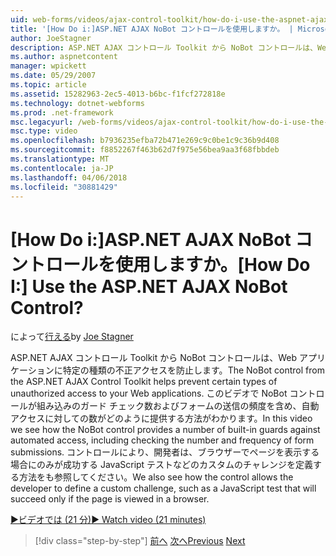 ```yaml
---
uid: web-forms/videos/ajax-control-toolkit/how-do-i-use-the-aspnet-ajax-nobot-control
title: '[How Do i:]ASP.NET AJAX NoBot コントロールを使用しますか。 | Microsoft Docs'
author: JoeStagner
description: ASP.NET AJAX コントロール Toolkit から NoBot コントロールは、Web アプリケーションに特定の種類の不正アクセスを防止します。 このビデオではどのようにしています.
ms.author: aspnetcontent
manager: wpickett
ms.date: 05/29/2007
ms.topic: article
ms.assetid: 15282963-2ec5-4013-b6bc-f1fcf272818e
ms.technology: dotnet-webforms
ms.prod: .net-framework
msc.legacyurl: /web-forms/videos/ajax-control-toolkit/how-do-i-use-the-aspnet-ajax-nobot-control
msc.type: video
ms.openlocfilehash: b7936235efba72b471e269c9c0be1c9c36b9d408
ms.sourcegitcommit: f8852267f463b62d7f975e56bea9aa3f68fbbdeb
ms.translationtype: MT
ms.contentlocale: ja-JP
ms.lasthandoff: 04/06/2018
ms.locfileid: "30881429"
---
```

<a name="how-do-i-use-the-aspnet-ajax-nobot-control"></a><span data-ttu-id="5215c-105">[How Do i:]ASP.NET AJAX NoBot コントロールを使用しますか。</span><span class="sxs-lookup"><span data-stu-id="5215c-105">[How Do I:] Use the ASP.NET AJAX NoBot Control?</span></span>
====================
<span data-ttu-id="5215c-106">によって[行える](https://github.com/JoeStagner)</span><span class="sxs-lookup"><span data-stu-id="5215c-106">by [Joe Stagner](https://github.com/JoeStagner)</span></span>

<span data-ttu-id="5215c-107">ASP.NET AJAX コントロール Toolkit から NoBot コントロールは、Web アプリケーションに特定の種類の不正アクセスを防止します。</span><span class="sxs-lookup"><span data-stu-id="5215c-107">The NoBot control from the ASP.NET AJAX Control Toolkit helps prevent certain types of unauthorized access to your Web applications.</span></span> <span data-ttu-id="5215c-108">このビデオで NoBot コントロールが組み込みのガード チェック数およびフォームの送信の頻度を含め、自動アクセスに対しての数がどのように提供する方法がわかります。</span><span class="sxs-lookup"><span data-stu-id="5215c-108">In this video we see how the NoBot control provides a number of built-in guards against automated access, including checking the number and frequency of form submissions.</span></span> <span data-ttu-id="5215c-109">コントロールにより、開発者は、ブラウザーでページを表示する場合にのみが成功する JavaScript テストなどのカスタムのチャレンジを定義する方法をも参照してください。</span><span class="sxs-lookup"><span data-stu-id="5215c-109">We also see how the control allows the developer to define a custom challenge, such as a JavaScript test that will succeed only if the page is viewed in a browser.</span></span>

[<span data-ttu-id="5215c-110">&#9654;ビデオでは (21 分)</span><span class="sxs-lookup"><span data-stu-id="5215c-110">&#9654; Watch video (21 minutes)</span></span>](https://channel9.msdn.com/Blogs/ASP-NET-Site-Videos/how-do-i-use-the-aspnet-ajax-nobot-control)

> [!div class="step-by-step"]
> <span data-ttu-id="5215c-111">[前へ](how-do-i-use-the-aspnet-ajax-mutuallyexclusive-checkbox-extender.md)
> [次へ](how-do-i-use-the-aspnet-ajax-listsearch-extender.md)</span><span class="sxs-lookup"><span data-stu-id="5215c-111">[Previous](how-do-i-use-the-aspnet-ajax-mutuallyexclusive-checkbox-extender.md)
[Next](how-do-i-use-the-aspnet-ajax-listsearch-extender.md)</span></span>
